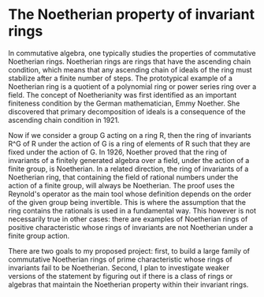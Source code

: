 # The Noetherian property of invariant rings

In commutative algebra, one typically studies the properties of commutative Noetherian rings. Noetherian rings are rings that have the ascending chain condition, which means that any ascending chain of ideals of the ring must stabilize after a finite number of steps. The prototypical example of a Noetherian ring is a quotient of a polynomial ring or power series ring over a field. The concept of Noetherianity was first identified as an important finiteness condition by the German mathematician, Emmy Noether. She discovered that primary decomposition of ideals is a consequence of the ascending chain condition in 1921. 

Now if we consider a group G acting on a ring R, then the ring of invariants R^G of R under the action of G is a ring of elements of R such that they are fixed under the action of G. In 1926, Noether proved that the ring of invariants of a finitely generated algebra over a field, under the action of a finite group, is Noetherian. In a related direction, the ring of invariants of a Noetherian ring, that containing the field of rational numbers under the action of a finite group, will always be Noetherian. The proof uses the Reynold's operator as the main tool whose definition depends on the order of the given group being invertible. This is where the assumption that the ring contains the rationals is used in a fundamental way. This however is not necessarily true in other cases: there are examples of Noetherian rings of positive characteristic whose rings of invariants are not Noetherian under a finite group action. 

There are two goals to my proposed project: first, to build a large family of commutative Noetherian rings of prime characteristic whose rings of invariants fail to be Noetherian. Second, I plan to investigate weaker versions of the statement by figuring out if there is a class of rings or algebras that maintain the Noetherian property within their invariant rings. 
